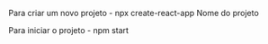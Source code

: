 Para criar um novo projeto - npx create-react-app Nome do projeto

Para iniciar o projeto - npm start

